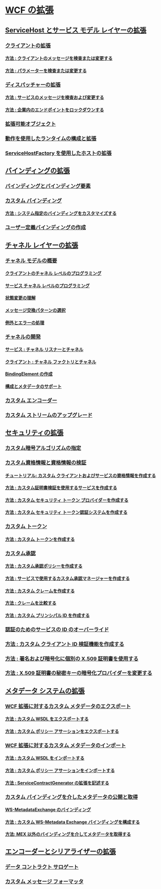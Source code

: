 # [WCF の拡張](extending-wcf.md)
## [ServiceHost とサービス モデル レイヤーの拡張](extending-servicehost-and-the-service-model-layer.md)
### [クライアントの拡張](extending-clients.md)
#### [方法 : クライアントのメッセージを検査または変更する](how-to-inspect-or-modify-messages-on-the-client.md)
#### [方法 : パラメーターを検査または変更する](how-to-inspect-or-modify-parameters.md)
### [ディスパッチャーの拡張](extending-dispatchers.md)
#### [方法 : サービスのメッセージを検査および変更する](how-to-inspect-and-modify-messages-on-the-service.md)
#### [方法 : 企業内のエンドポイントをロックダウンする](how-to-lock-down-endpoints-in-the-enterprise.md)
### [拡張可能オブジェクト](extensible-objects.md)
### [動作を使用したランタイムの構成と拡張](configuring-and-extending-the-runtime-with-behaviors.md)
### [ServiceHostFactory を使用したホストの拡張](extending-hosting-using-servicehostfactory.md)
## [バインディングの拡張](extending-bindings.md)
### [バインディングとバインディング要素](bindings-and-binding-elements.md)
### [カスタム バインディング](custom-bindings.md)
#### [方法 : システム指定のバインディングをカスタマイズする](how-to-customize-a-system-provided-binding.md)
### [ユーザー定義バインディングの作成](creating-user-defined-bindings.md)
## [チャネル レイヤーの拡張](extending-the-channel-layer.md)
### [チャネル モデルの概要](channel-model-overview.md)
#### [クライアントのチャネル レベルのプログラミング](client-channel-level-programming.md)
#### [サービス チャネル レベルのプログラミング](service-channel-level-programming.md)
#### [状態変更の理解](understanding-state-changes.md)
#### [メッセージ交換パターンの選択](choosing-a-message-exchange-pattern.md)
#### [例外とエラーの処理](handling-exceptions-and-faults.md)
### [チャネルの開発](developing-channels.md)
#### [サービス : チャネル リスナーとチャネル](service-channel-listeners-and-channels.md)
#### [クライアント : チャネル ファクトリとチャネル](client-channel-factories-and-channels.md)
#### [BindingElement の作成](creating-a-bindingelement.md)
#### [構成とメタデータのサポート](configuration-and-metadata-support.md)
### [カスタム エンコーダー](custom-encoders.md)
### [カスタム ストリームのアップグレード](custom-stream-upgrades.md)
## [セキュリティの拡張](extending-security.md)
### [カスタム暗号アルゴリズムの指定](specifying-a-custom-crypto-algorithm.md)
### [カスタム資格情報と資格情報の検証](custom-credential-and-credential-validation.md)
#### [チュートリアル: カスタム クライアントおよびサービスの資格情報を作成する](walkthrough-creating-custom-client-and-service-credentials.md)
#### [方法 : カスタム証明書検証を使用するサービスを作成する](how-to-create-a-service-that-employs-a-custom-certificate-validator.md)
#### [方法 : カスタム セキュリティ トークン プロバイダーを作成する](how-to-create-a-custom-security-token-provider.md)
#### [方法 : カスタム セキュリティ トークン認証システムを作成する](how-to-create-a-custom-security-token-authenticator.md)
### [カスタム トークン](custom-tokens.md)
#### [方法 : カスタム トークンを作成する](how-to-create-a-custom-token.md)
### [カスタム承認](custom-authorization.md)
#### [方法 : カスタム承認ポリシーを作成する](how-to-create-a-custom-authorization-policy.md)
#### [方法 : サービスで使用するカスタム承認マネージャーを作成する](how-to-create-a-custom-authorization-manager-for-a-service.md)
#### [方法 : カスタム クレームを作成する](how-to-create-a-custom-claim.md)
#### [方法 : クレームを比較する](how-to-compare-claims.md)
#### [方法 : カスタム プリンシパル ID を作成する](how-to-create-a-custom-principal-identity.md)
### [認証のためのサービスの ID のオーバーライド](overriding-the-identity-of-a-service-for-authentication.md)
### [方法 : カスタム クライアント ID 検証機能を作成する](how-to-create-a-custom-client-identity-verifier.md)
### [方法 : 署名および暗号化に個別の X.509 証明書を使用する](how-to-use-separate-x-509-certificates-for-signing-and-encryption.md)
### [方法 : X.509 証明書の秘密キーの暗号化プロバイダーを変更する](change-cryptographic-provider-x509-certificate-private-key.md)
## [メタデータ システムの拡張](extending-the-metadata-system.md)
### [WCF 拡張に対するカスタム メタデータのエクスポート](exporting-custom-metadata-for-a-wcf-extension.md)
#### [方法 : カスタム WSDL をエクスポートする](how-to-export-custom-wsdl.md)
#### [方法 : カスタム ポリシー アサーションをエクスポートする](how-to-export-custom-policy-assertions.md)
### [WCF 拡張に対するカスタム メタデータのインポート](importing-custom-metadata-for-a-wcf-extension.md)
#### [方法 : カスタム WSDL をインポートする](how-to-import-custom-wsdl.md)
#### [方法 : カスタム ポリシー アサーションをインポートする](how-to-import-custom-policy-assertions.md)
#### [方法 : ServiceContractGenerator の拡張を記述する](how-to-write-an-extension-for-the-servicecontractgenerator.md)
### [カスタム バインディングを介したメタデータの公開と取得](publishing-and-retrieving-metadata-over-a-custom-binding.md)
#### [WS-MetadataExchange のバインディング](ws-metadataexchange-bindings.md)
#### [方法 : カスタム WS-Metadata Exchange バインディングを構成する](how-to-configure-a-custom-ws-metadata-exchange-binding.md)
#### [方法: MEX 以外のバインディングを介してメタデータを取得する](how-to-retrieve-metadata-over-a-non-mex-binding.md)
## [エンコーダーとシリアライザーの拡張](extending-encoders-and-serializers.md)
### [データ コントラクト サロゲート](data-contract-surrogates.md)
### [カスタム メッセージ フォーマッタ](custom-message-formatters.md)
